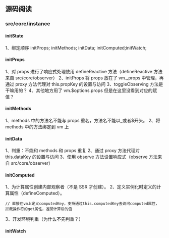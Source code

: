 ## 源码阅读

### src/core/instance

#### initState

1、绑定顺序 initProps; initMethods; initData; initComputed;initWatch;

#### initProps

1、对 props 进行了响应式处理使用 defineReactive 方法（defineReactive 方法来自 src/core/observer）
2、initProps 将 props 放在了 vm.\_props 中管理，再通过 proxy 方法代理对 this.propKey 的设置与访问
3、toggleObserving 方法是干嘛用的？
4、其他地方用了 vm.$options.props 但是在这里没看到对应的赋值？

#### initMethods

1、methods 中的方法名不能与 props 重名，方法名不能以\_或者$开头。
2、将 methods 中的方法绑定到 vm 上

#### initData

1、判重：不能和 methods 和 props 重复
2、通过 proxy 方法代理对 this.dataKey 的设置与访问
3、使用 observe 方法设置响应式（observe 方法来自 src/core/observer）

#### initComputed

1、为计算属性创建内部观察者（不是 SSR 才创建）。
2、定义实例化时定义的计算属性（defineComputed）。

    // 直接在vm上定义computedKey，支持通过this.computedKey去访问computed属性，
    拦截操作符的get属性，返回计算后的值

3、开发环境判重（为什么不先判重？）

#### initWatch
